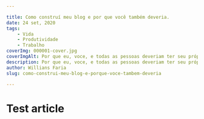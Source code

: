 ```yaml
---

title: Como construí meu blog e por que você também deveria.
date: 24 set, 2020
tags:
    - Vida
    - Produtividade
    - Trabalho
coverImg: 000001-cover.jpg
coverImgAlt: Por que eu, voce, e todas as pessoas deveriam ter seu próprio blog.
description: Por que eu, voce, e todas as pessoas deveriam ter seu próprio blog.
author: Willians Faria
slug: como-construi-meu-blog-e-porque-voce-tambem-deveria

---
```


# Test article
